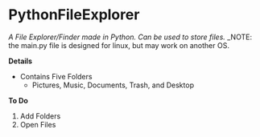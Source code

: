 # PythonFileExplorer
_A File Explorer/Finder made in Python. Can be used to store files._
_NOTE: the main.py file is designed for linux, but may work on another OS.

**Details**
- Contains Five Folders
  - Pictures, Music, Documents, Trash, and Desktop

**To Do**
1. Add Folders
2. Open Files
